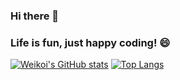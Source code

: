 ### Hi there 👋

### Life is fun, just happy coding! 😄 


[![Weikoi's GitHub stats](https://github-readme-stats.vercel.app/api?username=Weikoi&count_private=true&theme=tokyonight&show_icons=true)](https://github.com/anuraghazra/github-readme-stats)
[![Top Langs](https://github-readme-stats.vercel.app/api/top-langs/?username=Weikoi&theme=tokyonight&show_icons=true&layout=compact)](https://github.com/anuraghazra/github-readme-stats)

<!--
**Weikoi/Weikoi** is a ✨ _special_ ✨ repository because its `README.md` (this file) appears on your GitHub profile.

Here are some ideas to get you started:

- 🔭 I’m currently working on ...
- 🌱 I’m currently learning ...
- 👯 I’m looking to collaborate on ...
- 🤔 I’m looking for help with ...
- 💬 Ask me about ...
- 📫 How to reach me: ...
- 😄 Pronouns: ...
- ⚡ Fun fact: ...
-->
